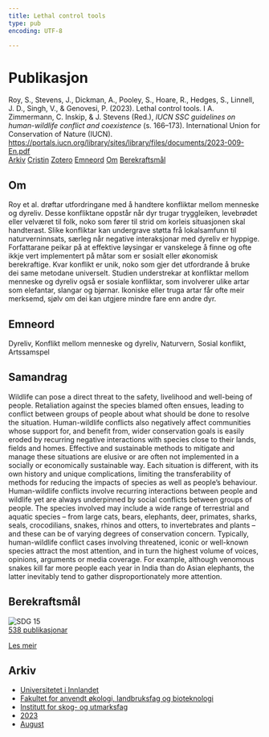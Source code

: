 ```yaml
---
title: Lethal control tools
type: pub
encoding: UTF-8

---
```

<h1>Publikasjon</h1>
<article id="csl-bib-container-FFV3G496" class="csl-bib-container">
  <div class="csl-bib-body"> <div class="csl-entry">Roy, S., Stevens, J., Dickman, A., Pooley, S., Hoare, R., Hedges, S., Linnell, J. D., Singh, V., &#38; Genovesi, P. (2023). Lethal control tools. I A. Zimmermann, C. Inskip, &#38; J. Stevens (Red.), <i>IUCN SSC guidelines on human-wildlife conflict and coexistence</i> (s. 166–173). International Union for Conservation of Nature (IUCN). <a href="https://portals.iucn.org/library/sites/library/files/documents/2023-009-En.pdf">https://portals.iucn.org/library/sites/library/files/documents/2023-009-En.pdf</a></div> </div>
  <div class="csl-bib-buttons">
    <a href="#taxonomy-article-FFV3G496" alt="archive" class="csl-bib-button">Arkiv</a>
    <a href="https://app.cristin.no/results/show.jsf?id=2169055" alt="Cristin" class="csl-bib-button">Cristin</a>
    <a href="http://zotero.org/groups/5881554/items/FFV3G496" alt="Zotero" class="csl-bib-button">Zotero</a>
    <a href="#keywords-article-FFV3G496" alt="keywords" class="csl-bib-button">Emneord</a>
    <a href="#about-article-FFV3G496" alt="about_pub" class="csl-bib-button">Om</a>
    <a href="#sdg-article-FFV3G496" alt="sdg" class="csl-bib-button">Berekraftsmål</a>
  </div>
  <div id="csl-bib-meta-container-FFV3G496"></div>
</article>
<div id="csl-bib-meta-FFV3G496" class="csl-bib-meta">
  <article id="about-article-FFV3G496" class="about_pub-article">
    <h1>Om</h1>
    Roy et al. drøftar utfordringane med å handtere konfliktar mellom menneske og dyreliv. Desse konfliktane oppstår når dyr trugar tryggleiken, levebrødet eller velværet til folk, noko som fører til strid om korleis situasjonen skal handterast. Slike konfliktar kan undergrave støtta frå lokalsamfunn til naturverninnsats, særleg når negative interaksjonar med dyreliv er hyppige. Forfattarane peikar på at effektive løysingar er vanskelege å finne og ofte ikkje vert implementert på måtar som er sosialt eller økonomisk berekraftige. Kvar konflikt er unik, noko som gjer det utfordrande å bruke dei same metodane universelt. Studien understrekar at konfliktar mellom menneske og dyreliv også er sosiale konfliktar, som involverer ulike artar som elefantar, slangar og bjørnar. Ikoniske eller truga artar får ofte meir merksemd, sjølv om dei kan utgjere mindre fare enn andre dyr.
  </article>
  <article id="keywords-article-FFV3G496" class="keywords-article">
    <h1>Emneord</h1>
    Dyreliv, Konflikt mellom menneske og dyreliv, Naturvern, Sosial konflikt, Artssamspel
  </article>
  <article id="abstract-article-FFV3G496" class="abstract-article">
    <h1>Samandrag</h1>
    Wildlife can pose a direct threat to the safety, livelihood and well-being of people. Retaliation against  the species blamed often ensues, leading to conflict between groups of people about what should be  done to resolve the situation. Human-wildlife conflicts also negatively affect communities whose support for, and benefit from, wider conservation goals is easily eroded by recurring negative interactions with species close to their lands, fields and homes. Effective and sustainable methods to mitigate and manage these situations are elusive or are often not implemented in a socially or  
economically sustainable way. Each situation is different, with its own history and unique complications, limiting the transferability of methods for reducing the impacts of species as well as people’s behaviour. 
Human-wildlife conflicts involve recurring interactions between people and wildlife yet are always underpinned by social conflicts between groups of people. The species involved may include a wide range of terrestrial and aquatic species – from large cats, bears, elephants, deer, primates, sharks, seals, crocodilians, snakes, rhinos and otters, to invertebrates and plants – and these can be of varying degrees of conservation concern. Typically, human-wildlife conflict cases involving threatened, iconic or well-known species attract the most attention, and in turn the highest volume of voices, opinions, arguments or media coverage. For example, although venomous snakes kill far more people each year in India than do Asian elephants, the latter inevitably tend to gather disproportionately more attention.
  </article>
  <article id="sdg-article-FFV3G496" class="sdg-article">
    <h1>Berekraftsmål</h1>
    <div class="sdg-container"><div id="sdg15" class="sdg">
        <img src="{{< params subfolder >}}images/sdg/sdg15_nn.png" class="image" alt="SDG 15">
        <div class="sdg-overlay">
          <a href="/nn/archive/?key=?sdg=15#archive" class="sdg-publication-count"><span>538</span> publikasjonar</a>
          <p><a href="https://fn.no/om-fn/fns-baerekraftsmaal/livet-paa-land?lang=nno-NO" class="sdg-read-more">Les meir</a></p>
        </div>
      </div></div>
  </article>
  <article id="taxonomy-article-FFV3G496" class="taxonomy-article">
    <h1>Arkiv</h1>
    <ul>
      <li>
        <a href="/nn/archive/?key=3DCRN523">Universitetet i Innlandet</a>
      </li>
      <li>
        <a href="/nn/archive/?key=T77LXH6D">Fakultet for anvendt økologi, landbruksfag og bioteknologi</a>
      </li>
      <li>
        <a href="/nn/archive/?key=7TRARPE3">Institutt for skog- og utmarksfag</a>
      </li>
      <li>
        <a href="/nn/archive/?key=WXLLSUEU">2023</a>
      </li>
      <li>
        <a href="/nn/archive/?key=HN7NQVIT">August</a>
      </li>
    </ul>
  </article>
</div>
